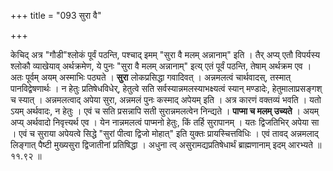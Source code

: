 +++
title = "093 सुरा वै"

+++

केचिद् अत्र "गौडी"श्लोकं पूर्वं पठन्ति, पश्चाद् इमम् "सुरा वै मलम् अन्नानाम्" इति । तैर् अप्य् एतौ विपर्यस्य श्लोकौ व्याखेयाव् अर्थक्रमेण, ये पुनः "सुरा वै मलम् अन्नानाम्" इत्य् एतं पूर्वं पठन्ति, तेषाम् अर्थक्रम एव । अतः पूर्वम् अयम् अस्माभिः पठ्यते । **सुरा** लोकप्रसिद्धा गवादिवत् । अन्नमलत्वं चार्थवादस्, तस्मात् पानविद्वेषणार्थः । न हेतुः प्रतिषेधविधेर्, हेतुत्वे सति सर्वस्यान्नमलस्याभक्ष्यत्वं स्यान् मण्डादेः, हेतुमालाप्रसङ्गश् च स्यात् । अन्नमलत्वाद् अपेया सुरा, अन्नमलं पुनः कस्माद् अपेयम् इति । अत्र कारणं वक्तव्यं भवति । यतो ऽयम् अर्थवादः, न हेतुः । एवं च सति प्रसन्नापि सती सुरान्नमलत्वेन निन्द्यते । **पाप्मा च मलम् उच्यते** । अयम् अप्य् अर्थवादो निवृत्त्यर्थ एव । येन नान्नमलत्वं पाप्मनो हेतुः, किं तर्हि सुरापानम् । यतः द्विजतिभिर् अपेया सा । एवं च सुराया अपेयत्वे सिद्धे "सुरां पीत्वा द्विजो मोहात्" इति युक्तः प्रायस्चित्तविधिः । एवं तावद् अन्नमलाद् लिङ्गात् पैष्टी मुख्यसुरा द्विजातीनां प्रतिषिद्धा । अधुना त्व् असुरामद्यप्रतिषेधार्थं ब्राह्मणानाम् इदम् आरभ्यते ॥ ११.९२ ॥